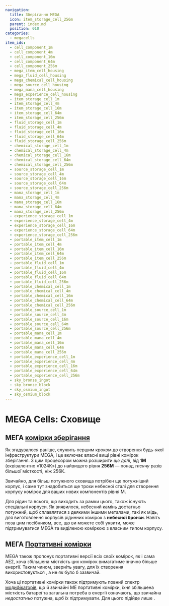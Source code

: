 ```yaml
---
navigation:
  title: Зберігання MEGA
  icon: item_storage_cell_256m
  parent: index.md
  position: 010
categories:
  - megacells
item_ids:
  - cell_component_1m
  - cell_component_4m
  - cell_component_16m
  - cell_component_64m
  - cell_component_256m
  - mega_item_cell_housing
  - mega_fluid_cell_housing
  - mega_chemical_cell_housing
  - mega_source_cell_housing
  - mega_mana_cell_housing
  - mega_experience_cell_housing
  - item_storage_cell_1m
  - item_storage_cell_4m
  - item_storage_cell_16m
  - item_storage_cell_64m
  - item_storage_cell_256m
  - fluid_storage_cell_1m
  - fluid_storage_cell_4m
  - fluid_storage_cell_16m
  - fluid_storage_cell_64m
  - fluid_storage_cell_256m
  - chemical_storage_cell_1m
  - chemical_storage_cell_4m
  - chemical_storage_cell_16m
  - chemical_storage_cell_64m
  - chemical_storage_cell_256m
  - source_storage_cell_1m
  - source_storage_cell_4m
  - source_storage_cell_16m
  - source_storage_cell_64m
  - source_storage_cell_256m
  - mana_storage_cell_1m
  - mana_storage_cell_4m
  - mana_storage_cell_16m
  - mana_storage_cell_64m
  - mana_storage_cell_256m
  - experience_storage_cell_1m
  - experience_storage_cell_4m
  - experience_storage_cell_16m
  - experience_storage_cell_64m
  - experience_storage_cell_256m
  - portable_item_cell_1m
  - portable_item_cell_4m
  - portable_item_cell_16m
  - portable_item_cell_64m
  - portable_item_cell_256m
  - portable_fluid_cell_1m
  - portable_fluid_cell_4m
  - portable_fluid_cell_16m
  - portable_fluid_cell_64m
  - portable_fluid_cell_256m
  - portable_chemical_cell_1m
  - portable_chemical_cell_4m
  - portable_chemical_cell_16m
  - portable_chemical_cell_64m
  - portable_chemical_cell_256m
  - portable_source_cell_1m
  - portable_source_cell_4m
  - portable_source_cell_16m
  - portable_source_cell_64m
  - portable_source_cell_256m
  - portable_mana_cell_1m
  - portable_mana_cell_4m
  - portable_mana_cell_16m
  - portable_mana_cell_64m
  - portable_mana_cell_256m
  - portable_experience_cell_1m
  - portable_experience_cell_4m
  - portable_experience_cell_16m
  - portable_experience_cell_64m
  - portable_experience_cell_256m
  - sky_bronze_ingot
  - sky_bronze_block
  - sky_osmium_ingot
  - sky_osmium_block
---
```


# MEGA Cells: Сховище

<GameScene zoom="8" background="transparent">
  <ImportStructure src="assets/assemblies/drive_cells.snbt" />
  <IsometricCamera yaw="195" pitch="10" />
</GameScene>

## МЕГА [комірки зберігання](ae2:items-blocks-machines/storage_cells.md)

<Row>
  <ItemImage id="mega_item_cell_housing" scale="4" />
  <ItemImage id="item_storage_cell_1m" scale="4" />
  <ItemImage id="item_storage_cell_4m" scale="4" />
  <ItemImage id="item_storage_cell_16m" scale="4" />
  <ItemImage id="item_storage_cell_64m" scale="4" />
  <ItemImage id="item_storage_cell_256m" scale="4" />
</Row>

Як згадувалося раніше, <ItemLink id="megacells:accumulation_processor" /> служить першим кроком до створення будь-якої інфраструктури MEGA, і це включає власні вищі рівні комірок зберігання. З цим процесором <ItemLink id="ae2:cell_component_256k" /> можна розширити *ще далі*, від **1М** (еквівалентно «1024К») до найвищого рівня **256М** — понад *тисячу* разів більшої місткості, ніж 256К.

<RecipeFor id="cell_component_1m" />
<RecipeFor id="cell_component_4m" />
<RecipeFor id="cell_component_16m" />
<RecipeFor id="cell_component_64m" />
<RecipeFor id="cell_component_256m" />

Звичайно, для більш потужного сховища потрібен ще потужніший корпус, і саме тут знадобиться ще трохи небесної сталі для створення корпусу комірок для ваших нових компонентів рівня М.

<Row>
  <RecipeFor id="mega_item_cell_housing" />
  <Recipe id="cells/standard/item_storage_cell_1m" />
  <Recipe id="cells/standard/item_storage_cell_1m_with_housing" />
</Row>

Для рідин та всього, що виходить за рамки цього, також існують спеціальні корпуси. Як виявилося, небесний камінь достатньо потужний, щоб сплавлятися з деякими іншими металами, такі як мідь, для виготовлення корпусів рідинних комірок з **небесної бронзи**. Навіть поза цим посібником, все, що ви можете собі уявити, може підтримуватися MEGA та виділеною коміркою з власним типом корпусу.

<Row>
  <ItemImage id="sky_bronze_ingot" scale="4" />
  <ItemImage id="mega_fluid_cell_housing" scale="4" />
  <ItemImage id="fluid_storage_cell_1m" scale="4" />
  <ItemImage id="fluid_storage_cell_4m" scale="4" />
  <ItemImage id="fluid_storage_cell_16m" scale="4" />
  <ItemImage id="fluid_storage_cell_64m" scale="4" />
  <ItemImage id="fluid_storage_cell_256m" scale="4" />
</Row>

<Row>
  <Recipe id="transform/sky_bronze_ingot" />
  <RecipeFor id="mega_fluid_cell_housing" />
</Row>

## МЕГА [Портативні комірки](ae2:items-blocks-machines/storage_cells.md#портативне-предметне-сховище)

MEGA також пропонує портативні версії всіх своїх комірок, як і сама AE2, хоча збільшена місткість цих комірок вимагатиме значно більше енергії. Таким чином, зверніть увагу, для їх створення використовується <ItemLink id="ae2:dense_energy_cell" />, а не <ItemLink id="ae2:energy_cell" /> як було б зазвичай.

Хоча ці портативні комірки також підтримують повний спектр [модифікаторів](ae2:items-blocks-machines/upgrade_cards.md), що й звичайні МЕ портативні комірки, їхня збільшена місткість батареї та загальна потреба в енергії означають, що звичайна <ItemLink id="ae2:energy_card" /> *недостатньо* потужна, щоб їх підтримувати. Для цього підійде лише <ItemLink id="megacells:greater_energy_card" />.

<Row>
  <RecipeFor id="portable_item_cell_1m" />
</Row>
